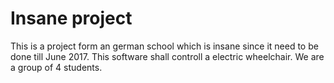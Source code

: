 # Insane project
This is a project form an german school which is insane since it need to be done till June 2017.
This software shall controll a electric wheelchair. 
We are a group of 4 students.


